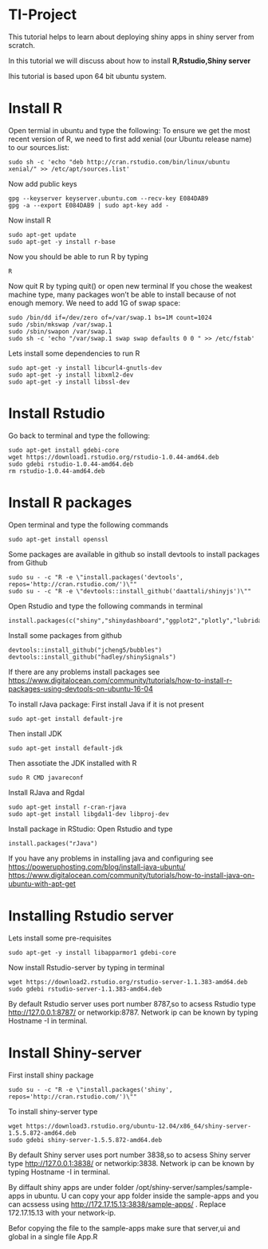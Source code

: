 # TI-Project

This tutorial helps to learn about deploying shiny apps in shiny server from scratch.

In this tutorial we will discuss about how to install **R,Rstudio,Shiny server**

Ihis tutorial is based upon 64 bit ubuntu system. 

# Install R
Open termial in ubuntu and type the following:
To ensure we get the most recent version of R, we need to first add xenial (our Ubuntu release name) to our sources.list:
```
sudo sh -c 'echo "deb http://cran.rstudio.com/bin/linux/ubuntu xenial/" >> /etc/apt/sources.list'
```
Now add public keys
```
gpg --keyserver keyserver.ubuntu.com --recv-key E084DAB9
gpg -a --export E084DAB9 | sudo apt-key add -
```
Now install R
```
sudo apt-get update
sudo apt-get -y install r-base
```
Now you should be able to run R by typing
```
R
```
Now quit R by typing quit() or open new terminal
If you chose the weakest machine type, many packages won’t be able to install because of not enough memory. We need to add 1G of swap space:
```
sudo /bin/dd if=/dev/zero of=/var/swap.1 bs=1M count=1024
sudo /sbin/mkswap /var/swap.1
sudo /sbin/swapon /var/swap.1
sudo sh -c 'echo "/var/swap.1 swap swap defaults 0 0 " >> /etc/fstab'
```
Lets install some dependencies to run R
```
sudo apt-get -y install libcurl4-gnutls-dev
sudo apt-get -y install libxml2-dev
sudo apt-get -y install libssl-dev
```
# Install Rstudio
Go back to terminal and type the following:
```
sudo apt-get install gdebi-core
wget https://download1.rstudio.org/rstudio-1.0.44-amd64.deb
sudo gdebi rstudio-1.0.44-amd64.deb
rm rstudio-1.0.44-amd64.deb
```
# Install R packages
Open terminal and type the following commands
```
sudo apt-get install openssl
```
Some packages are available in github so install devtools to install packages from Github
```
sudo su - -c "R -e \"install.packages('devtools', repos='http://cran.rstudio.com/')\""
sudo su - -c "R -e \"devtools::install_github('daattali/shinyjs')\""
```

Open Rstudio and type the following commands in terminal
```
install.packages(c("shiny","shinydashboard","ggplot2","plotly","lubridate","shinythemes","reshape","dplyr","tidyr","xts","pool","dplyr","shinyjs","xlsx","readxl","DT","pool","bubbles","shinySignals","plyr"))
```
Install some packages from github
```
devtools::install_github("jcheng5/bubbles")
devtools::install_github("hadley/shinySignals")
```
If there are any problems install packages see https://www.digitalocean.com/community/tutorials/how-to-install-r-packages-using-devtools-on-ubuntu-16-04

To install rJava package:
First install Java if it is not present
```
sudo apt-get install default-jre
```
Then install JDK
```
sudo apt-get install default-jdk
```
Then assotiate the JDK installed with R
```
sudo R CMD javareconf
```
Install RJava and Rgdal
```
sudo apt-get install r-cran-rjava
sudo apt-get install libgdal1-dev libproj-dev
```
Install package in RStudio: Open Rstudio and type
```
install.packages("rJava")
```
If you have any problems in installing java and configuring see
https://poweruphosting.com/blog/install-java-ubuntu/
https://www.digitalocean.com/community/tutorials/how-to-install-java-on-ubuntu-with-apt-get

# Installing Rstudio server
Lets install some pre-requisites
```
sudo apt-get -y install libapparmor1 gdebi-core
```
Now install Rstudio-server by typing in terminal
```
wget https://download2.rstudio.org/rstudio-server-1.1.383-amd64.deb
sudo gdebi rstudio-server-1.1.383-amd64.deb
```
By default Rstudio server uses port number 8787,so to acsess Rstudio type  http://127.0.0.1:8787/  or networkip:8787.
Network ip can be known by typing Hostname -I in terminal.
# Install Shiny-server
First install shiny package
```
sudo su - -c "R -e \"install.packages('shiny', repos='http://cran.rstudio.com/')\""
```
To install shiny-server type
```
wget https://download3.rstudio.org/ubuntu-12.04/x86_64/shiny-server-1.5.5.872-amd64.deb
sudo gdebi shiny-server-1.5.5.872-amd64.deb
```
By default Shiny server uses port number 3838,so to acsess Shiny server type  http://127.0.0.1:3838/  or networkip:3838.
Network ip can be known by typing Hostname -I in terminal.

By diffault shiny apps are under folder /opt/shiny-server/samples/sample-apps in ubuntu. U can copy your app folder inside the sample-apps and you can acssess using http://172.17.15.13:3838/sample-apps/ . Replace 172.17.15.13 with your network-ip.

Befor copying the file to the sample-apps make sure that server,ui and global in a single file App.R
